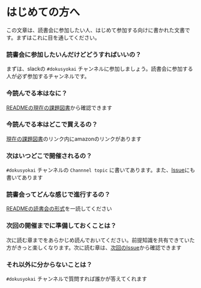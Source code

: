 # はじめての方へ

この文章は、読書会に参加したい人、はじめて参加する向けに書かれた文書です。まずはこれに目を通してください。

### 読書会に参加したいんだけどどうすればいいの？

まずは、slackの `#dokusyokai` チャンネルに参加しましょう。読書会に参加する人が必ず参加するチャンネルです。

### 今読んでる本はなに？

[READMEの現在の課題図書](https://github.com/yudai-ez/dokusyokai#現在の課題図書)から確認できます

### 今読んでる本はどこで買えるの？

[現在の課題図書](https://github.com/yudai-ez/dokusyokai#現在の課題図書)のリンク内にamazonのリンクがあります

### 次はいつどこで開催されるの？

`#dokusyokai` チャンネルの `Channnel topic` に書いてあります。また、[Issue](https://github.com/yudai-ez/dokusyokai/issues)にも書いてあります

### 読書会ってどんな感じで進行するの？

[READMEの読書会の形式](https://github.com/yudai-ez/dokusyokai#読書会の形式)を一読してください

### 次回の開催までに準備しておくことは？

次に読む章までをあらかじめ読んでおいてください。前提知識を共有できていた方がきっと楽しくなります。次に読む章は、[次回のIssue](https://github.com/yudai-ez/dokusyokai/issues)から確認できます

### それ以外に分からないことは？

`#dokusyokai` チャンネルで質問すれば誰かが答えてくれます

